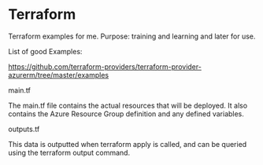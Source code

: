 # Terraform
Terraform examples for me. Purpose: training and learning and later for use.

List of good Examples:

https://github.com/terraform-providers/terraform-provider-azurerm/tree/master/examples 


main.tf

The main.tf file contains the actual resources that will be deployed. It also contains the Azure Resource Group definition and any defined variables.

outputs.tf

This data is outputted when terraform apply is called, and can be queried using the terraform output command.
